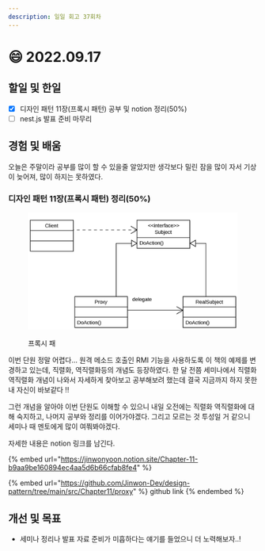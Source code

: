 ```yaml
---
description: 일일 회고 37회차
---
```


# 😄 2022.09.17

## 할일 및 한일

* [x] 디자인 패턴 11장(프록시 패턴) 공부 및 notion 정리(50%)
* [ ] nest.js 발표 준비 마무리&#x20;

## 경험 및 배움

오늘은 주말이라 공부를 많이 할 수 있을줄 알았지만 생각보다 밀린 잠을 많이 자서 기상이 늦어져, 많이 하지는 못하였다.

### 디자인 패턴 11장(프록시 패턴) 정리(50%)

<figure><img src="../.gitbook/assets/image (1) (2).png" alt=""><figcaption><p>프록시 패</p></figcaption></figure>

이번 단원 정말 어렵다... 원격 메소드 호출인 RMI 기능을 사용하도록 이 책의 예제를 변경하고 있는데, 직렬화, 역직렬화등의 개념도 등장하였다. 한 달 전쯤 세미나에서 직렬화 역직렬화 개념이 나와서 자세하게 찾아보고 공부해보려 했는데 결국 지금까지 하지 못한 내 자신이 바보같다 !!

그런 개념을 알아야 이번 단원도 이해할 수 있으니 내일 오전에는 직렬화 역직렬화에 대해 숙지하고, 나머지 공부와 정리를 이어가야겠다. 그리고 모르는 것 투성일 거 같으니 세미나 때 멘토에게 많이 여쭤봐야겠다.

자세한 내용은 notion 링크를 남긴다.

{% embed url="https://jinwonyoon.notion.site/Chapter-11-b9aa9be160894ec4aa5d6b66cfab8fe4" %}

{% embed url="https://github.com/Jinwon-Dev/design-pattern/tree/main/src/Chapter11/proxy" %}
github link
{% endembed %}

## 개선 및 목표

* 세미나 정리나 발표 자료 준비가 미흡하다는 얘기를 들었으니 더 노력해보자..!
